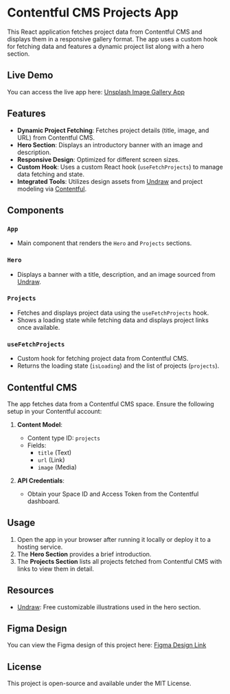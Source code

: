 # Contentful CMS Projects App

This React application fetches project data from Contentful CMS and displays them in a responsive gallery format. The app uses a custom hook for fetching data and features a dynamic project list along with a hero section.

## Live Demo

You can access the live app here: [Unsplash Image Gallery App](https://contentfu1-cms-app.netlify.app/)


## Features

- **Dynamic Project Fetching**: Fetches project details (title, image, and URL) from Contentful CMS.
- **Hero Section**: Displays an introductory banner with an image and description.
- **Responsive Design**: Optimized for different screen sizes.
- **Custom Hook**: Uses a custom React hook (`useFetchProjects`) to manage data fetching and state.
- **Integrated Tools**: Utilizes design assets from [Undraw](https://undraw.co/) and project modeling via [Contentful](https://www.figma.com/file/XtVr3JRCGWyZESYxd9EhZK/Contentful?node-id=0%3A1&t=SNnU6FgNUQXktIFb-1).

## Components

### `App`

- Main component that renders the `Hero` and `Projects` sections.

### `Hero`

- Displays a banner with a title, description, and an image sourced from [Undraw](https://undraw.co/).

### `Projects`

- Fetches and displays project data using the `useFetchProjects` hook.
- Shows a loading state while fetching data and displays project links once available.

### `useFetchProjects`

- Custom hook for fetching project data from Contentful CMS.
- Returns the loading state (`isLoading`) and the list of projects (`projects`).

## Contentful CMS

The app fetches data from a Contentful CMS space. Ensure the following setup in your Contentful account:

1. **Content Model**:

   - Content type ID: `projects`
   - Fields:
     - `title` (Text)
     - `url` (Link)
     - `image` (Media)

2. **API Credentials**:
   - Obtain your Space ID and Access Token from the Contentful dashboard.

## Usage

1. Open the app in your browser after running it locally or deploy it to a hosting service.
2. The **Hero Section** provides a brief introduction.
3. The **Projects Section** lists all projects fetched from Contentful CMS with links to view them in detail.

## Resources

- [Undraw](https://undraw.co/): Free customizable illustrations used in the hero section.

## Figma Design

You can view the Figma design of this project here:
[Figma Design Link](https://www.figma.com/file/XtVr3JRCGWyZESYxd9EhZK/Contentful?node-id=0%3A1&t=SNnU6FgNUQXktIFb-1)

## License

This project is open-source and available under the MIT License.
